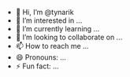 - 👋 Hi, I’m @tynarik
- 👀 I’m interested in ...
- 🌱 I’m currently learning ...
- 💞️ I’m looking to collaborate on ...
- 📫 How to reach me ...
- 😄 Pronouns: ...
- ⚡ Fun fact: ...

<!---
tynarik/tynarik is a ✨ special ✨ repository because its `README.md` (this file) appears on your GitHub profile.
You can click the Preview link to take a look at your changes.
--->
